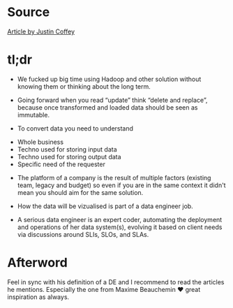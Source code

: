 # Source

[Article by Justin Coffey](http://labs.criteo.com/2018/06/from-just-a-bunch-of-engineers-to-data-reliability-engineering/)

# tl;dr

+ We fucked up big time using Hadoop and other solution without knowing them or thinking about the long term.


+ Going forward when you read “update” think “delete and replace”, because once transformed and loaded data should be seen as immutable.

+ To convert data you need to understand

- Whole business
- Techno used for storing input data
- Techno used for storing output data 
- Specific need of the requester

+ The platform of a company is the result of multiple factors (existing team, legacy and budget) so even if you are in the same context it didn't mean you should aim for the same solution.

+ How the data will be vizualised is part of a data engineer job.
 
+ A serious data engineer is an expert coder, automating the deployment and operations of her data system(s), evolving it based on client needs via discussions around SLIs, SLOs, and SLAs.

# Afterword

Feel in sync with his definition of a DE and I recommend to read the articles he mentions.
Especially the one from Maxime Beauchemin :heart: great inspiration as always.
